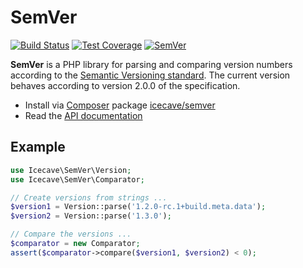 # SemVer

[![Build Status]](https://travis-ci.org/IcecaveStudios/semver)
[![Test Coverage]](https://coveralls.io/r/IcecaveStudios/semver?branch=develop)
[![SemVer]](http://semver.org)

**SemVer** is a PHP library for parsing and comparing version numbers according to the [Semantic Versioning standard](http://semver.org).
The current version behaves according to version 2.0.0 of the specification.

* Install via [Composer](http://getcomposer.org) package [icecave/semver](https://packagist.org/packages/icecave/semver)
* Read the [API documentation](http://icecavestudios.github.io/semver/artifacts/documentation/api/)

## Example

```php
use Icecave\SemVer\Version;
use Icecave\SemVer\Comparator;

// Create versions from strings ...
$version1 = Version::parse('1.2.0-rc.1+build.meta.data');
$version2 = Version::parse('1.3.0');

// Compare the versions ...
$comparator = new Comparator;
assert($comparator->compare($version1, $version2) < 0);
```

<!-- references -->
[Build Status]: http://img.shields.io/travis/IcecaveStudios/semver/develop.svg
[Test Coverage]: http://img.shields.io/coveralls/IcecaveStudios/semver/develop.svg
[SemVer]: http://img.shields.io/:semver-3.0.1-brightgreen.svg
